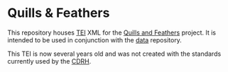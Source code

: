 # Quills & Feathers

This repository houses [TEI](http://www.tei-c.org/index.xml) XML for the [Quills and Feathers](http://cdrh.unl.edu/quills) project.  It is intended to be used in conjunction with the [data](https://github.com/CDRH/data) repository.

This TEI is now several years old and was not created with the standards currently used by the [CDRH](http://cdrh.unl.edu/).
